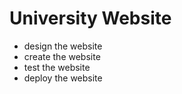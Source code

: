 # University Website

<ul>
    <li>design the website</li>
    <li>create the website</li>
    <li>test the website</li>
    <li>deploy the website</li>
</ul>